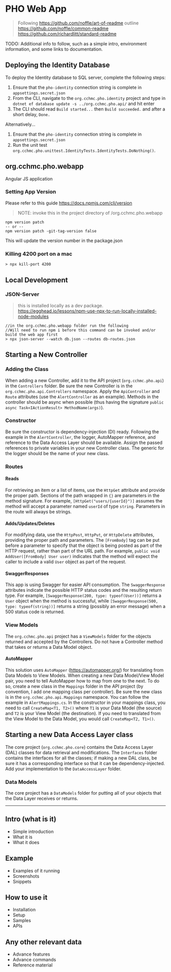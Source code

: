# PHO Web App

> Following <https://github.com/noffle/art-of-readme> outline
> <https://github.com/noffle/common-readme>
> <https://github.com/richardlitt/standard-readme>

TODO: Additional info to follow, such as a simple intro, environment information, and some links to documentation.

## Deploying the Identity Database
To deploy the Identity database to SQL server, complete the following steps:
1. Ensure that the `pho-identity` connection string is complete in `appsettings.secret.json`
2. From the CLI, navigate to the `org.cchmc.pho.identity` project and type in `dotnet ef database update -s ../org.cchmc.pho.api/` and hit enter
3. The CLI should read `Build started...` then `Build succeeded.` and after a short delay, `Done.`

Alternatively...
1. Ensure that the `pho-identity` connection string is complete in `appsettings.secret.json`
2. Run the unit test `org.cchmc.pho.unittest.IdentityTests.IdentityTests.DoNothing()`.

## org.cchmc.pho.webapp

Angular JS application

### Setting App Version
Please refer to this guide
https://docs.npmjs.com/cli/version

> NOTE: invoke this in the project directory of /org.cchmc.pho.webapp

```console
npm version patch
-- or --
npm version patch -git-tag-version false
```
This will update the version number in the package.json

### Killing 4200 port on a mac
```console
> npx kill-port 4200
```

## Local Development

###

###  JSON-Server

> this is installed locally as a dev package.
> https://egghead.io/lessons/npm-use-npx-to-run-locally-installed-node-modules

```console
//in the org.cchmc.pho.webapp folder run the following
//Will need to run npm i before this command can be invoked and/or build the web app first
> npx json-server --watch db.json --routes db-routes.json
```




## Starting a New Controller
### Adding the Class
When adding a new Controller, add it to the API project (`org.cchmc.pho.api`) in the `Controllers` folder. Be sure the new Controller is in the `org.cchmc.pho.api.Controllers`
namespace. Apply the `ApiController` and `Route` attributes (use the `AlertController` as an example). Methods in the controller
should be async when possible (thus having the signature `public async Task<IActionResult> MethodName(args)`).

### Constructor
Be sure the constructor is dependency-injection (DI) ready. Following the example in the `AlertController`, the
logger, AutoMapper reference, and reference to the Data Access Layer should be available. Assign the passed references
to private variables in your new Controller class. The generic for the logger should be the name of your new class.

### Routes
#### Reads
For retrieving an item or a list of items, use the `HttpGet` attribute and provide the proper path. Sections of the path wrapped in `{}`
are parameters in the method signature. For example, `[HttpGet("users/{userId}")]` assumes the method will accept a parameter named
`userId` of type `string`. Parameters in the route will always be strings.

#### Adds/Updates/Deletes
For modifying data, use the `HttpPost`, `HttpPut`, or `HttpDelete` attributes, providing the proper path and parameters. The
`[FromBody]` tag can be put before a parameter to specify that the object is being posted as part of the HTTP request,
rather than part of the URL path. For example, `public void AddUser([FromBody] User user)` indicates that the method will
expect the caller to include a valid `User` object as part of the request.

#### SwaggerResponses
This app is using Swagger for easier API consumption. The `SwaggerResponse` attributes indicate the possible HTTP status codes
and the resulting return type. For example, `[SwaggerResponse(200, type: typeof(User))]` returns a `User` object when the
method is successful, while `[SwaggerResponse(500, type: typeof(string))]` returns a string (possibly an error message) when
a 500 status code is returned.

### View Models
The `org.cchmc.pho.api` project has a `ViewModels` folder for the objects returned and accepted by the Controllers. Do not
have a Controller method that takes or returns a Data Model object.

#### AutoMapper
This solution uses `AutoMapper` (<https://automapper.org/>) for translating from Data Models to View Models. When creating a new
Data Model/View Model pair, you need to tell AutoMapper how to map from one to the next. To do so, create a new class in the
`Mappings` folder in the API project (by convention, I add one mapping class per controller). Be sure the new class is in the
`org.cchmc.pho.api.Mappings` namespace. You can follow the example in `AlertMappings.cs`. In the constructor in your mappings
class, you need to call `CreateMap<T1, T2>()` where `T1` is your Data Model (the source) and `T2` is your View Model (the
destination). If you need to translated from the View Model to the Data Model, you would call `CreateMap<T2, T1>()`.


## Starting a new Data Access Layer class
The core project (`org.cchmc.pho.core`) contains the Data Access Layer (DAL) classes for data retrieval and modifications. The
`Interfaces` folder contains the interfaces for all the classes; if making a new DAL class, be sure it has a corresponding
interface so that it can be dependency-injected. Add your implementation to the `DataAccessLayer` folder.

### Data Models
The core project has a `DataModels` folder for putting all of your objects that the Data Layer receives or returns.



---



## Intro (what is it)

- Simple introduction
- What it is
- What it does


## Example

- Examples of it running
- Screenshots
- Snippets


## How to use it

- Installation
- Setup
- Samples
- APIs


## Any other relevant data

- Advance features
- Advance commands
- Reference material


